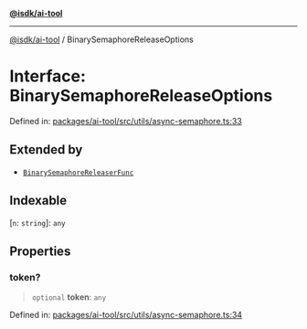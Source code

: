 [**@isdk/ai-tool**](../README.md)

***

[@isdk/ai-tool](../globals.md) / BinarySemaphoreReleaseOptions

# Interface: BinarySemaphoreReleaseOptions

Defined in: [packages/ai-tool/src/utils/async-semaphore.ts:33](https://github.com/isdk/ai-tool.js/blob/83a1524a1644365964efc043a7a7991d8fd46b49/src/utils/async-semaphore.ts#L33)

## Extended by

- [`BinarySemaphoreReleaserFunc`](BinarySemaphoreReleaserFunc.md)

## Indexable

\[`n`: `string`\]: `any`

## Properties

### token?

> `optional` **token**: `any`

Defined in: [packages/ai-tool/src/utils/async-semaphore.ts:34](https://github.com/isdk/ai-tool.js/blob/83a1524a1644365964efc043a7a7991d8fd46b49/src/utils/async-semaphore.ts#L34)
